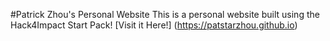 #Patrick Zhou's Personal Website 
This is a personal website built using the Hack4Impact Start Pack!
[Visit it Here!] (https://patstarzhou.github.io)
